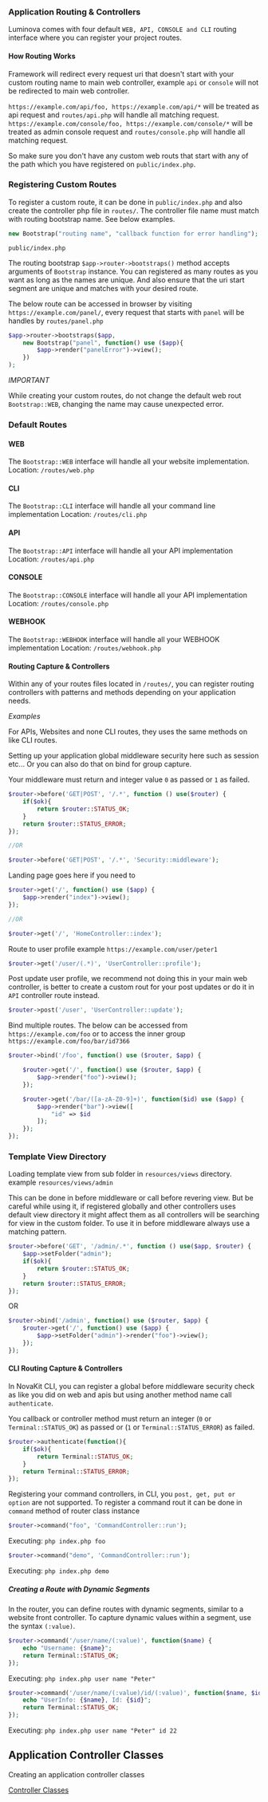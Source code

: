 ### Application Routing & Controllers

Luminova comes with four default `WEB, API, CONSOLE and CLI` routing interface where you can register your project routes.

#### How Routing Works

Framework will redirect every request uri that doesn't start with your custom routing name to main web controller, example `api` or `console` will not be redirected to main web controller. 

`https://example.com/api/foo, https://example.com/api/*` will be treated as api request and `routes/api.php` will handle all matching request.
`https://example.com/console/foo, https://example.com/console/*` will be treated as admin console request and `routes/console.php` will handle all matching request.

So make sure you don't have any custom web routs that start with any of the path which you have registered on `public/index.php`.

### Registering Custom Routes 

To register a custom route, it can be done in `public/index.php` and also create the controller php file in `routes/`.
The controller file name must match with routing bootstrap name. See below examples.

```php 
new Bootstrap("routing name", "callback function for error handling");
```
`public/index.php`

The routing bootstrap `$app->router->bootstraps()` method accepts arguments of `Bootstrap` instance. You can registered as many routes as you want as long as the names are unique. And also ensure that the uri start segment are unique and matches with your desired route.

The below route can be accessed in browser by visiting `https://example.com/panel/`, every request that starts with `panel` will be handles by `routes/panel.php`

```php
$app->router->bootstraps($app,
    new Bootstrap("panel", function() use ($app){
        $app->render("panelError")->view();
    })
);
```
*IMPORTANT*

While creating your custom routes, do not change the default web rout `Bootstrap::WEB`, changing the name may cause unexpected error.

### Default Routes 

#### WEB
The `Bootstrap::WEB` interface will handle all your website implementation. 
Location: `/routes/web.php`

#### CLI
The `Bootstrap::CLI` interface will handle all your command line implementation
Location: `/routes/cli.php`

#### API 
The `Bootstrap::API` interface will handle all your API implementation
Location: `/routes/api.php`

#### CONSOLE 
The `Bootstrap::CONSOLE` interface will handle all your API implementation
Location: `/routes/console.php`

#### WEBHOOK 
The `Bootstrap::WEBHOOK` interface will handle all your WEBHOOK implementation
Location: `/routes/webhook.php`


#### Routing Capture & Controllers 

Within any of your routes files located in `/routes/`, you can register routing controllers with patterns and methods depending on your application needs. 

*Examples*

For APIs, Websites and none CLI routes, they uses the same methods on like CLI routes.

Setting up your application global middleware security here such as session etc...
Or you can also do that on bind for group capture.

Your middleware must return and integer value `0` as passed or `1` as failed.

```php 
$router->before('GET|POST', '/.*', function () use($router) {
    if($ok){
        return $router::STATUS_OK;
    }
    return $router::STATUS_ERROR;
});

//OR

$router->before('GET|POST', '/.*', 'Security::middleware');
```

Landing page goes here if you need to

```php
$router->get('/', function() use ($app) {
    $app->render("index")->view();
});

//OR

$router->get('/', 'HomeController::index');
```

Route to user profile example `https://example.com/user/peter1` 
```php
$router->get('/user/(.*)', 'UserController::profile');
```

Post update user profile, we recommend not doing this in your main web controller, is better to create a custom rout for your post updates or do it in `API` controller route instead.

```php 
$router->post('/user', 'UserController::update');
```

Bind multiple routes.
The below can be accessed from `https://example.com/foo` or to access the inner group `https://example.com/foo/bar/id7366` 

```php
$router->bind('/foo', function() use ($router, $app) {

    $router->get('/', function() use ($router, $app) {
        $app->render("foo")->view();
    });

    $router->get('/bar/([a-zA-Z0-9]+)', function($id) use ($app) {
        $app->render("bar")->view([
            "id" => $id
        ]);
    });
});
```

### Template View Directory

Loading template view from sub folder in `resources/views` directory. example `resources/views/admin`

This can be done in before middleware or call before revering view.
But be careful while using it, if registered globally and other controllers uses default view directory it might affect them as all controllers will be searching for view in the custom folder. To use it in before middleware always use a matching pattern.

```php
$router->before('GET', '/admin/.*', function () use($app, $router) {
    $app->setFolder("admin");
    if($ok){
        return $router::STATUS_OK;
    }
    return $router::STATUS_ERROR;
});
```
OR 

```php
$router->bind('/admin', function() use ($router, $app) {
    $router->get('/', function() use ($app) {
        $app->setFolder("admin")->render("foo")->view();
    });
});
```

#### CLI Routing Capture & Controllers 

In NovaKit CLI, you can register a global before middleware security check as like you did on web and apis but using another method name call `authenticate`.

You callback or controller method must return an integer (`0` or `Terminal::STATUS_OK`) as passed or (`1` or `Terminal::STATUS_ERROR`) as failed.

```php
$router->authenticate(function(){
    if($ok){
        return Terminal::STATUS_OK;
    }
    return Terminal::STATUS_ERROR;
});
```

Registering your command controllers, in CLI, you `post, get, put or option` are not supported.
To register a command rout it can be done in `command` method of router class instance


```php
$router->command("foo", 'CommandController::run');
```
Executing: `php index.php foo` 

```php
$router->command("demo", 'CommandController::run');
```
Executing: `php index.php demo` 

##### Creating a Route with Dynamic Segments


In the router, you can define routes with dynamic segments, similar to a website front controller. To capture dynamic values within a segment, use the syntax `(:value)`.

```php
$router->command('/user/name/(:value)', function($name) {
    echo "Username: {$name}";
    return Terminal::STATUS_OK;
});
```
Executing: `php index.php user name "Peter"`

```php
$router->command('/user/name/(:value)/id/(:value)', function($name, $id) {
    echo "UserInfo: {$name}, Id: {$id}";
    return Terminal::STATUS_OK;
});
```
Executing: `php index.php user name "Peter" id 22`

## Application Controller Classes

Creating an application controller classes

[Controller Classes](CONTROLLERS.md)